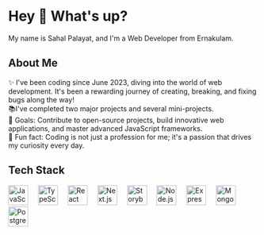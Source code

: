 <h1 align="left">Hey 👋 What's up?</h1>
<p align="left">My name is Sahal Palayat, and I'm a Web Developer from Ernakulam.</p>
<h2 align="left">About Me</h2>
<p align="left">✨ I've been coding since June 2023, diving into the world of web development. It's been a rewarding journey of creating, breaking, and fixing bugs along the way!<br>📚I've completed two major projects and several mini-projects.<br>🎯 Goals: Contribute to open-source projects, build innovative web applications, and master advanced JavaScript frameworks.<br>🎲 Fun fact: Coding is not just a profession for me; it's a passion that drives my curiosity every day.</p>
<h2 align="left">Tech Stack</h2>
<div align="left"> <img src="https://cdn.jsdelivr.net/gh/devicons/devicon/icons/javascript/javascript-original.svg" height="40" alt="JavaScript logo" /> <img width="12" /> <img src="https://cdn.jsdelivr.net/gh/devicons/devicon/icons/typescript/typescript-original.svg" height="40" alt="TypeScript logo" /> <img width="12" /> <img src="https://cdn.jsdelivr.net/gh/devicons/devicon/icons/react/react-original.svg" height="40" alt="React logo" /> <img width="12" /> <img src="https://cdn.jsdelivr.net/gh/devicons/devicon/icons/nextjs/nextjs-original.svg" height="40" alt="Next.js logo" /> <img width="12" /> <img src="https://cdn.jsdelivr.net/gh/devicons/devicon/icons/storybook/storybook-original.svg" height="40" alt="Storybook logo" /> <img width="12" /> <img src="https://cdn.jsdelivr.net/gh/devicons/devicon/icons/nodejs/nodejs-original.svg" height="40" alt="Node.js logo" /> <img width="12" /> <img src="https://cdn.jsdelivr.net/gh/devicons/devicon/icons/express/express-original.svg" height="40" alt="Express.js logo" /> <img width="12" /> <img src="https://cdn.jsdelivr.net/gh/devicons/devicon/icons/mongodb/mongodb-original.svg" height="40" alt="MongoDB logo" /> <img width="12" /> <img src="https://cdn.jsdelivr.net/gh/devicons/devicon/icons/postgresql/postgresql-original.svg" height="40" alt="PostgreSQL logo" /> </div>
